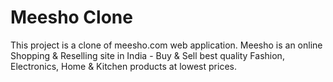 <h1>Meesho Clone</h1>
This project is a clone of meesho.com web application. Meesho is an online Shopping & Reselling site in India - Buy & Sell best quality Fashion, Electronics, Home & Kitchen products at lowest prices.
